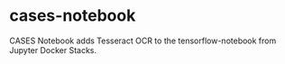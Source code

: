 # cases-notebook

CASES Notebook adds Tesseract OCR to the tensorflow-notebook from Jupyter Docker Stacks.
